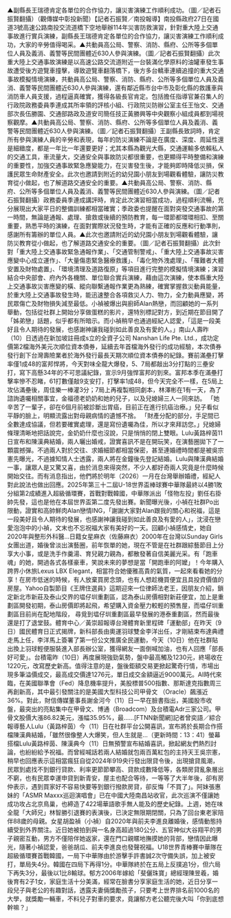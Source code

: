 ▲副縣長王瑞德肯定各單位的合作協力，讓災害演練工作順利成功。（圖／記者石振賢翻攝）（觀傳媒中彰投新聞）【記者石振賢／南投報導】南投縣政府27日在國道3號高速公路南投交流道橋下空地舉辦114年災害防救演習，針對重大陸上交通事故進行實兵演練，副縣長王瑞德肯定各單位的合作協力，讓災害演練工作順利成功，大家的辛勞值得喝采。▲共動員高公局、警察、消防、縣府、公所等多個單位人員及義消、義警等民間團體近630人參與演練。（圖／記者石振賢翻攝）此次重大陸上交通事故演練是以高速公路交流道附近一台裝滿化學原料的油罐車發生事故遭受後方遊覽車撞擊，導致遊覽車翻落橋下，後方多台轎車連續追撞的重大交通事故模擬情境演練，共動員高公局、警察、消防、縣府、公所等多個單位人員及義消、義警等民間團體近630人參與演練，還有鄰近縣市台中市及彰化縣的救護車與消防車人員支援，過程逼真確實，獲得各級長官肯定。包括擔任指導官兼召集人的行政院政務委員季連成其所率領的評核小組、行政院災防辦公室主任王怡文、交通部次長伍勝園、交通部路政及道安司簡任技正黃勝興等中央觀察小組成員都到場視察觀摩。▲共動員高公局、警察、消防、縣府、公所等多個單位人員及義消、義警等民間團體近630人參與演練。（圖／記者石振賢翻攝）王副縣長致詞時，肯定所有參與演練人員的辛勞和表現，每年的防災演練不論是在廣度、深度、周延性還是細緻度，都是一年比一年還要更好；尤其本縣為觀光大縣，交通運輸多依賴私人的交通工具，車流量大，交通安全與事故防災都很重要，也更顯得平時整備和演練的重要性，加強交通事故緊急應變能力，在災害發生後，才能夠即時降低災損，保護民眾生命財產安全。此次也邀請到附近的幼兒園小朋友到場觀看體驗，讓防災教育從小做起，也了解道路交通安全的重要。▲共動員高公局、警察、消防、縣府、公所等多個單位人員及義消、義警等民間團體近630人參與演練。（圖／記者石振賢翻攝）政務委員季連成講評時，肯定此次演習相當成功，過程順利流暢，充分展現出大家平日的整備訓練都相當確實；季政委也提醒在面對突發交通事故的第一時間，無論是通報、處理、搶救或後續的預防教育，每一環節都環環相扣、至關重要，熟悉平時的演練，在面對實際狀況發生時，才能有正確的反應和行動準則，感謝所有籌辦的單位人員。▲此次也邀請附近的幼兒園小朋友到場觀看體驗，讓防災教育從小做起，也了解道路交通安全的重要。（圖／記者石振賢翻攝）此次針對「重大陸上交通事故緊急通報作業」、「交通管制警戒」、「重大陸上交通事故災害應變中心成立運作」、「大量傷患緊急醫療救護」、「毒化物外洩處理」、「罹難者大體安置及財物處置」、「環境清理及道路復原」等項目進行完整的模擬情境演練；演習結合中央部會、府內外各機關、單位聯合實兵演練，藉由這次演練，使本縣重大陸上交通事故災害應變的橫、縱向聯繫通報作業更為熟練，確實掌握救災動員能量，於重大陸上交通事故發生時，能迅速整合各項救災人力、物力，全力動員應變，將民眾傷亡及財物損失減至最低。小禎被爆出與廚師Alan熱戀，而回顧她的一系列舉動，包括從社群上開始分享做蛋糕的影片，還特別標記對方，到近期在節目開了「姊弟戀」話題，似乎都有所暗示。而小禎稍早也通過經紀人認愛，「這是一段美好且令人期待的發展，也感謝神讓我碰到如此善良及有愛的人。」南山人壽昨（10）日透過在新加坡註冊成s立的全資子公司 Nanshan Life Pte. Ltd.，成功定價第2檔海外美元次順位資本債券，延續去年首檔海外發行的成功經驗，本次債券發行創下台灣壽險業者於海外發行最長天期次順位資本債券的紀錄。賽前滿壘打擊率僅1成48的富邦悍將，今天對味全龍大爆發，5、7局都敲出3分打點的三壘安打，寫下高懸34年的不可思議紀錄，宣示9月強悍富邦的到來。富邦本季在滿壘打擊率慘不忍睹，61打數僅敲9支安打，打擊率1成48，但今天完全不一樣，在5局上攻佔滿壘後，周佳樂一棒灌3分；7局上再複製相同劇本，林澤彬在1有一天，為了諮詢遺囑相關事宜，金福德老奶奶和她的兒子，以及兒媳婦三人一同來訪。
「她辛苦了一輩子，卻在6個月前被診斷出胃癌，目前正在進行抗癌治療。」兒子看似平靜的臉上，明顯流露出對母親病情的遺憾不捨。
「財產分配的部分，手足間已全數達成協議，但若要確實處理，還是寫份遺囑為佳，所以才來拜訪您。」兒媳婦條理清晰地把話說完，金奶奶什麼也沒說，只是悄悄的閉上雙眼。Lulu黃路梓茵11日宣布和陳漢典結婚，兩人曬出婚戒，證實喜訊不是在開玩笑，在演藝圈拋下了一顆震撼彈。不過兩人對於交往、求婚細節都相當保密，甚至連婚禮時間都是被吳宗憲先曝光，不過據知情人士透露，兩人將在金鐘後先登記結婚。Lulu與陳漢典結婚一事，讓眾人是又驚又喜，由於消息來得突然，不少人都好奇兩人究竟是什麼時候開始交往。而有消息指出，他們將於明年（2026）一月在台灣舉辦婚禮，經紀人對此說法也做出回應。2025年第三十二屆U-18世界盃棒球賽中華隊最終以4勝1敗分組第2成績進入超級循環賽，首戰對戰韓國，中華隊派出「怪物左投」劉任右掛帥先發，這也是他在本屆世界盃第二度先發出賽。新聞曝光後，小禎在社群Po出限動，證實和高帥鮮肉Alan戀情ING，「謝謝大家對Alan跟我的關心和祝福，這是一段美好且令人期待的發展，也感謝神讓我碰到如此善良及有愛的人」，沈浸在戀愛泡泡中的小禎，文末也不忘祝福大家有美好的一天。回顧小禎感情史，她自2020年與整形外科醫...日籍女星麻衣（佐藤麻衣）2000年在台灣以Sunday Girls女團出道，婚後曾淡出演藝圈，前年恢單的她，現在不管是在社群跟綜藝節目上分享大小事，或是洗手作羹湯、育兒親力親為，都散發著自信美麗光采。有「跑車魂」的她，開過各式各樣豪車，笑說未來的夢想是當「開跑車的阿嬤」！今年購入跨界小休旅Lexus LBX Elegant，相當符合她優雅高貴的氣質，一起來看看她的分享！在房市低迷的時候，有人放棄買房念頭，也有人想趁機買便宜且具投資價值的房屋。Yahoo自製節目《王牌住選員》這期迎來一位律師法老王，因朋友介紹，鎖定新北市新莊及泰山交界的塭仔圳重劃區，認為泰山房價相對新莊便宜，加上是重劃區開發初期，泰山房價即將起飛，希望購入資金壓力較輕的預售屋，而塭仔圳重劃區目前尚在配地階段， 尋覓到塭仔圳重劃區最早發展的港泰重劃區，然而最後還是打了退堂鼓。體育中心／黃崇超報導台灣體育新里程碑「運動部」在昨天（9日）國民體育日正式揭牌，新科部長由奧運羽球雙金李洋出任，才剛結束布達典禮走馬上任，李洋馬上簽署了第一份公文推廣全民運動，今天（10日）他在社群貼出換上羽球輕便服裝進入部長辦公室，獲得網友一面倒喊加油，也有人回應「部長好可愛」。台積電昨（10日）再度展現強勁氣勢，盤中最高觸及1230元，終場收在1220元，改寫歷史新高。值得注意的是，盤後鉅額交易更掀起驚奇行情，市場出現多筆溢價成交，最高成交價達1276元，單日成交金額逼近9000萬元。AI時代來臨，在美國聯準會（Fed）降息機率提升，美股標普500指數、那斯達克指數周三再創新高，其中最引發關注的是美國大型科技公司甲骨文 （Oracle）飆漲近36%。對此，財信傳媒董事長謝金河今（11）日一早在臉書指出，美國股市收盤，最突出的亮點集中在甲骨文、博通（Broadcom）及台積電Adr三家公司。甲骨文股價大漲86.82美元，漲幅35.95%，最......[FTNN新聞網]記者曾奕語／綜合報導藝人Lulu（黃路梓茵）今（11）日在社群平台公開喜訊，宣布將於長期合作搭檔陳漢典結婚，「雖然很像整人大爆笑，但人生就是...（更新時間：13：41）螢幕搭檔Lulu黃路梓茵、陳漢典今（11）日無預警宣布結婚喜訊，掀起網友們熱烈討論，也紛紛給予祝福。而曾經喊話若兩人結婚就包兩百萬紅包的主持天王吳宗憲，稍早也回應表示這相當瘋狂自從2024年919央行發出限貸令後，出現搶貸風潮，民眾到處找不到銀行貸款、利率更節節攀高、貸款成數降低等，各類房貸亂象層出不窮，也有民眾幸運申貸到新青安，屋主也配合等待，一等等了大半年後，卻有房仲表示，遇到買家好不容易快要等到銀行撥款房貸，卻反悔「不買了」。阿妹張惠妹的「ASMR Maxxx巡迴演唱會」已在中國大陸南昌站收官，此次巡演不僅讓她成功攻占北京鳥巢，也締造了422場華語歌手無人能及的歷史紀錄。上週，她在味全龍「大師兄」林智勝引退賽的表演後，已決定無限期閉關，只為了回台東老家陪伴88歲的母親。女星胡盈禎（小禎）自2020年與前夫李進良離婚後，感情動態持續受到外界關注。近日她被拍到與一名身高超過180公分、五官神似大谷翔平的男子親密互動，男方不僅陪伴她返家，還在門口親暱地撫摸她的背部，戀情因此曝光，隨著小禎認愛，爸爸胡瓜、前夫李進良也發聲祝福。U18世界青棒賽中華隊在超級循環賽首戰韓國，一局下中華隊由於游擊手許書誠2次守備失誤，加上被安打，單局失4分。韓國在四局下再得1分。中華隊終於在五局上反撲追1分，但六局下再失3分，最後以1比8輸球。郁方2006年嫁給「斐儷珠寶」總經理陳昱羲，婚後育有2子1女，家庭生活十分美滿，經常在臉書分享家庭生活的她，近日分享一段兒子與老公的有趣對話，透露夫妻倆獎勵孩子，只要考上世界排名前1000名的大學，就獎勵一輛車，不料兒子對車的要求，竟讓郁方老公聽完後大叫「你到底想幹嘛？」